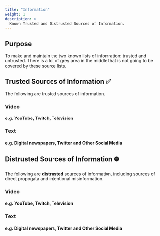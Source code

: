 ```yaml
---
title: "Information"
weight: 1
description: >
  Known Trusted and Distrusted Sources of Information.
---
```


## Purpose

To make and maintain the two known lists of infomration: trusted
and untrusted. There is a lot of grey area in the middle that is
not going to be covered by these source lists.

## Trusted Sources of Information ✅

The following are trusted sources of information.

### Video 
#### e.g. YouTube, Twitch, Television

### Text
#### e.g. Digital newspapers, Twitter and Other Social Media

## Distrusted Sources of Information ⛔️

The following are **distrusted** sources of information, including
sources of direct propogata and intentional misinformation.

### Video 
#### e.g. YouTube, Twitch, Television

### Text
#### e.g. Digital newspapers, Twitter and Other Social Media

